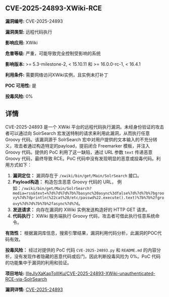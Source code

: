 ## CVE-2025-24893-XWiki-RCE

**漏洞编号:** CVE-2025-24893

**漏洞类型:** 远程代码执行

**影响应用:** XWiki

**危害等级:** 严重，可能导致完全控制受影响的系统

**影响版本:** >= 5.3-milestone-2, < 15.10.11 和 >= 16.0.0-rc-1, < 16.4.1

**利用条件:** 需要网络访问XWiki实例，且实例未打补丁

**POC 可用性:** 是

**投毒风险:** 0%

## 详情

CVE-2025-24893 是一个 XWiki 平台的远程代码执行漏洞。未经身份验证的攻击者可以通过向 SolrSearch 宏发送特制的请求来利用此漏洞，从而执行任意 Groovy 代码。该漏洞源于 SolrSearch 宏中对用户提供的文本输入的不充分转义，攻击者通过构造特定的payload，提前闭合 Freemarker 模板，并注入 Groovy 代码。提供的 PoC 利用了这一缺陷，通过 URL 参数 `text` 传递恶意 Groovy 代码，最终导致 RCE。PoC 代码中没有发现明显的恶意或投毒代码。利用方式如下：

1.  **漏洞定位：** 漏洞存在于 `/xwiki/bin/get/Main/SolrSearch` 接口。
2.  **Payload构造：** 构造包含恶意 Groovy 代码的 URL， 例如：`/xwiki/bin/get/Main/SolrSearch?media=rss&text=%7d%7d%7d%7b%7basync%20async%3dfalse%7d%7d%7b%7bgroovy%7d%7dprintln(%22cat%20/etc/passwd%22.execute().text)%7b%7b%2fgroovy%7d%7d%7b%7b%2fasync%7d%7d`。
3.  **发送请求：**  向存在漏洞的 XWiki 实例发送构造好的 HTTP GET 请求。
4.  **代码执行：** XWiki 服务端执行 Groovy 代码，攻击者可借此执行任意系统命令。

**有效性：** 根据漏洞库信息，搜索引擎结果，漏洞利用代码分析，此漏洞的POC代码有效。

**投毒风险：** 经过对提供的 PoC 代码 `CVE-2025-24893.py` 和 `README.md` 的内容分析，没有发现作者隐藏的恶意代码或后门，因此判断投毒风险为 0%。PoC 代码的功能集中于漏洞的利用和验证。


**项目地址:** [IIIeJlyXaKapToIIIKu/CVE-2025-24893-XWiki-unauthenticated-RCE-via-SolrSearch](https://github.com/IIIeJlyXaKapToIIIKu/CVE-2025-24893-XWiki-unauthenticated-RCE-via-SolrSearch)

**漏洞详情:** [CVE-2025-24893](https://nvd.nist.gov/vuln/detail/CVE-2025-24893)